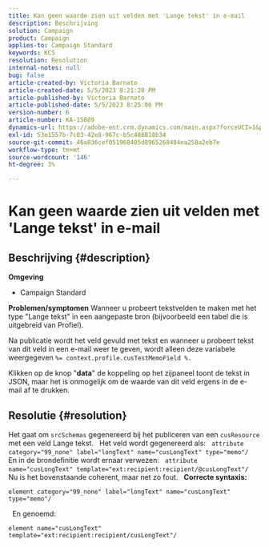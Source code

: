 ```yaml
---
title: Kan geen waarde zien uit velden met 'Lange tekst' in e-mail
description: Beschrijving
solution: Campaign
product: Campaign
applies-to: Campaign Standard
keywords: KCS
resolution: Resolution
internal-notes: null
bug: false
article-created-by: Victoria Barnato
article-created-date: 5/5/2023 8:21:28 PM
article-published-by: Victoria Barnato
article-published-date: 5/5/2023 8:25:06 PM
version-number: 6
article-number: KA-15089
dynamics-url: https://adobe-ent.crm.dynamics.com/main.aspx?forceUCI=1&pagetype=entityrecord&etn=knowledgearticle&id=e10d5365-82eb-ed11-a7c6-6045bd0065f9
exl-id: 53e1557b-7c03-42e8-967c-b5c486818b34
source-git-commit: 46a836cef051968405d8965268404ea258a2eb7e
workflow-type: tm+mt
source-wordcount: '146'
ht-degree: 3%

---
```


# Kan geen waarde zien uit velden met &#39;Lange tekst&#39; in e-mail

## Beschrijving {#description}

<b>Omgeving</b>
- Campaign Standard


<b>Problemen/symptomen</b>
Wanneer u probeert tekstvelden te maken met het type &quot;Lange tekst&quot; in een aangepaste bron (bijvoorbeeld een tabel die is uitgebreid van Profiel).

Na publicatie wordt het veld gevuld met tekst en wanneer u probeert tekst van dit veld in een e-mail weer te geven, wordt alleen deze variabele weergegeven `%= context.profile.cusTestMemoField %.`

Klikken op de knop &quot;<b>data</b>&quot; de koppeling op het zijpaneel toont de tekst in JSON, maar het is onmogelijk om de waarde van dit veld ergens in de e-mail af te drukken.


## Resolutie {#resolution}


Het gaat om `srcSchemas` gegenereerd bij het publiceren van een `cusResource` met een veld Lange tekst.
 
Het veld wordt gegenereerd als:
 
`attribute category="99_none" label="longText" name="cusLongText" type="memo"/`
 
En in de brondefinitie wordt ernaar verwezen:
 
`attribute name="cusLongText" template="ext:recipient:recipient/@cusLongText"/`
 
Nu is het bovenstaande coherent, maar net zo fout.
 
<b>Correcte syntaxis:</b>


```
element category="99_none" label="longText" name="cusLongText" type="memo"/
```


 
En genoemd:


```
element name="cusLongText" template="ext:recipient:recipient/cusLongText"/
```

